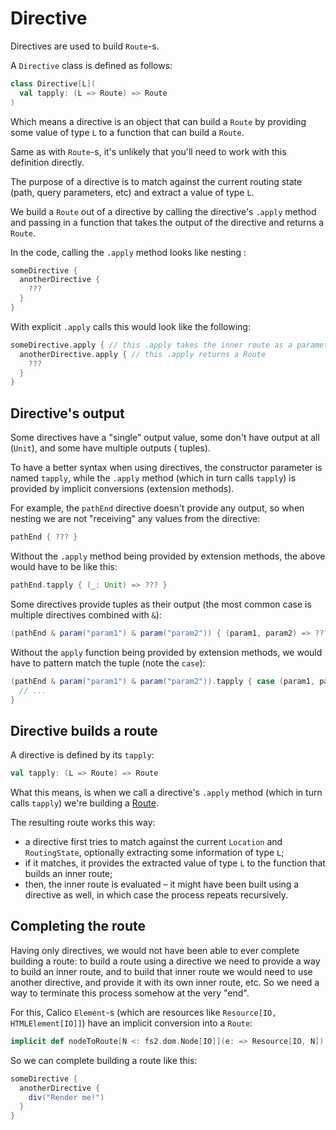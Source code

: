 # Directive

Directives are used to build `Route`-s. 

A `Directive` class is defined as follows:

```scala
class Directive[L](
  val tapply: (L => Route) => Route
)
```

Which means a directive is an object that can build a `Route` by providing some value of type `L` to a function that can build a `Route`. 

Same as with `Route`-s, it's unlikely that you'll need to work with this definition directly.

The purpose of a directive is to match against the current routing state (path, query parameters, etc) and
extract a value of type `L`. 

We build a `Route` out of a directive by calling the directive's `.apply` method and passing in a function
that takes the output of the directive and returns a `Route`.

In the code, calling the `.apply` method looks like nesting :

```scala
someDirective {
  anotherDirective {
    ???
  }
}
```

With explicit `.apply` calls this would look like the following:

```scala
someDirective.apply { // this .apply takes the inner route as a parameter, and returns a route as well
  anotherDirective.apply { // this .apply returns a Route
    ???
  }
}
```

## Directive's output

Some directives have a "single" output value, some don't have output at all (`Unit`), and some have multiple outputs (
tuples).

To have a better syntax when using directives, the constructor parameter is named `tapply`, while the `.apply` method
(which in turn calls `tapply`) is provided by implicit conversions (extension methods).

For example, the `pathEnd` directive doesn't provide any output, so when nesting we are not "receiving" any values from
the directive:

```scala
pathEnd { ??? }
```

Without the `.apply` method being provided by extension methods, the above would have to be like this:

```scala
pathEnd.tapply { (_: Unit) => ??? }
```

Some directives provide tuples as their output (the most common case is multiple directives combined with `&`):

```scala
(pathEnd & param("param1") & param("param2")) { (param1, param2) => ??? }
```

Without the `apply` function being provided by extension methods, we would have to pattern match the tuple (note
the `case`):

```scala
(pathEnd & param("param1") & param("param2")).tapply { case (param1, param2) =>
  // ...
}
```

## Directive builds a route

A directive is defined by its `tapply`:

```scala
val tapply: (L => Route) => Route
```

What this means, is when we call a directive's `.apply` method (which in turn calls `tapply`) we're building
a [Route](/reference/under-the-hood/route).

The resulting route works this way:

* a directive first tries to match against the current `Location` and `RoutingState`, optionally extracting some
  information of type `L`;
* if it matches, it provides the extracted value of type `L` to the function that builds an inner route;
* then, the inner route is evaluated – it might have been built using a directive as well, in which case the process repeats recursively.

## Completing the route

Having only directives, we would not have been able to ever complete building a route: to build a route using a directive we
need to provide a way to build an inner route, and to build that inner route we would need to use another directive, and
provide it with its own inner route, etc. So we need a way to terminate this process somehow at the very "end".

For this, Calico `Element`-s (which are resources like `Resource[IO, HTMLElement[IO]]`) have an implicit conversion into a `Route`:

```scala
implicit def nodeToRoute[N <: fs2.dom.Node[IO]](e: => Resource[IO, N]): Route
```

So we can complete building a route like this:

```scala
someDirective {
  anotherDirective {
    div("Render me!")
  }
}
```
